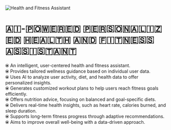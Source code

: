 ![Health and Fitness Assistant](https://img.freepik.com/free-vector/scientists-doctors-futuristic-laboratory_107791-15922.jpg?ga=GA1.1.1906695768.1722986479&semt=ais_hybrid)


# 🇦‌🇮‌-🇵‌🇴‌🇼‌🇪‌🇷‌🇪‌🇩‌ 🇵‌🇪‌🇷‌🇸‌🇴‌🇳‌🇦‌🇱‌🇮‌🇿‌🇪‌🇩‌ 🇭‌🇪‌🇦‌🇱‌🇹‌🇭‌ 🇦‌🇳‌🇩‌ 🇫‌🇮‌🇹‌🇳‌🇪‌🇸‌🇸‌ 🇦‌🇸‌🇸‌🇮‌🇸‌🇹‌🇦‌🇳‌🇹‌

⦿ An intelligent, user-centered health and fitness assistant.  
⦿ Provides tailored wellness guidance based on individual user data.  
⦿ Uses AI to analyze user activity, diet, and health data to offer personalized insights.  
⦿ Generates customized workout plans to help users reach fitness goals efficiently.  
⦿ Offers nutrition advice, focusing on balanced and goal-specific diets.  
⦿ Delivers real-time health insights, such as heart rate, calories burned, and sleep duration.  
⦿ Supports long-term fitness progress through adaptive recommendations.  
⦿ Aims to improve overall well-being with a data-driven approach.
